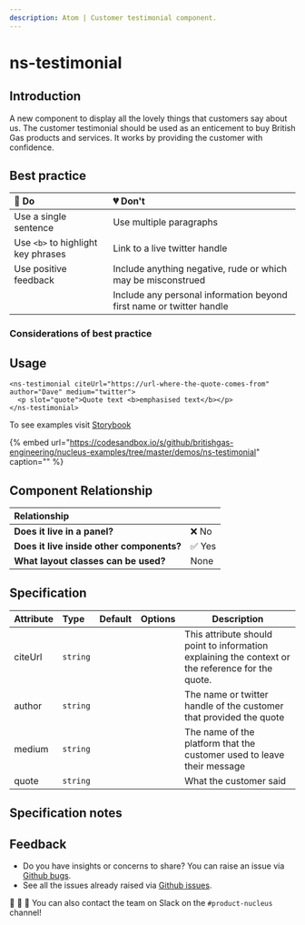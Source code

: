 ```yaml
---
description: Atom | Customer testimonial component.
---
```


# ns-testimonial

## Introduction

A new component to display all the lovely things that customers say about us. The customer testimonial should be used as an enticement to buy British Gas products and services. It works by providing the customer with confidence.

## Best practice

| 💚 Do | 💔 Don't |
| :---  | :---  |
| Use a single sentence | Use multiple paragraphs |
| Use `<b>` to highlight key phrases | Link to a live twitter handle |
| Use positive feedback | Include anything negative, rude or which may be misconstrued  |
| | Include any personal information beyond first name or twitter handle |

### Considerations of best practice


## Usage

```markup
<ns-testimonial citeUrl="https://url-where-the-quote-comes-from" author="Dave" medium="twitter">
  <p slot="quote">Quote text <b>emphasised text</b></p>
</ns-testimonial>
```

To see examples visit [Storybook](https://britishgas.co.uk/nucleus/demo/index.html?path=/story/ns-testimonial--standard)

{% embed url="https://codesandbox.io/s/github/britishgas-engineering/nucleus-examples/tree/master/demos/ns-testimonial" caption="" %}


## Component Relationship

| **Relationship**|  |
| :---  | :--- |
| **Does it live in a panel?** | ❌ No |
| **Does it live inside other components?** | ✅ Yes |
| **What layout classes can be used?** | None |

## Specification

| Attribute | Type | Default | Options | Description |
| :--- | :--- | :--- | :--- |-------------|
| citeUrl | `string` |  |  | This attribute should point to information explaining the context or the reference for the quote. |
| author | `string` |  |  | The name or twitter handle of the customer that provided the quote |
| medium | `string` |  |  | The name of the platform that the customer used to leave their message |
| quote | `string` |  |  | What the customer said |

## Specification notes


## Feedback

* Do you have insights or concerns to share? You can raise an issue via [Github bugs](https://github.com/ConnectedHomes/nucleus/issues/new?assignees=&labels=Bug&template=a--bug-report.md&title=[bug]%20[ns-testimonial]).
* See all the issues already raised via [Github issues](https://github.com/connectedHomes/nucleus/issues?utf8=%E2%9C%93&q=is%3Aopen+is%3Aissue+label%3ABug+[ns-testimonial]).

💩 🎉 🦄 You can also contact the team on Slack on the `#product-nucleus` channel!
